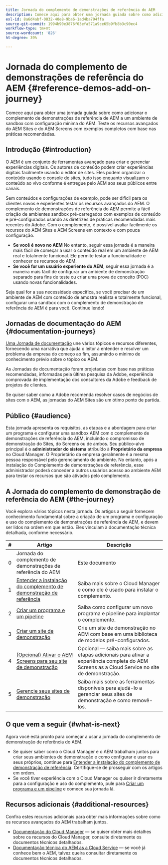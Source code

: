 ```yaml
---
title: Jornada do complemento de demonstrações de referência do AEM
description: Comece aqui para obter uma jornada guiada sobre como adicionar o complemento de demonstrações de referência de AEM a um ambiente de sandbox com configuração mínima do AEM. E teste os recursos avançados do AEM com exemplos completos com base nas práticas recomendadas.
exl-id: 8a6d4abf-0832-40e8-9ba6-1ad4ba794ffa
source-git-commit: 1994b90e3876f03efa571a9ce65b9fb8b3c90ec4
workflow-type: tm+mt
source-wordcount: '826'
ht-degree: 39%

---
```


# Jornada do complemento de demonstrações de referência do AEM {#reference-demos-add-on-journey}

Comece aqui para obter uma jornada guiada sobre como adicionar o complemento de demonstrações de referência de AEM a um ambiente de sandbox com configuração mínima do AEM. Teste os recursos avançados do AEM Sites e do AEM Screens com exemplos completos com base nas práticas recomendadas.

## Introdução {#introduction}

O AEM é um conjunto de ferramentas avançado para criar e gerenciar experiências digitais. Os autores de conteúdo podem criar experiências digitais facilmente usando o editor de sites. Eles podem organizar o conteúdo usando o console de sites, tudo isso enquanto visualizam o conteúdo ao vivo conforme é entregue pelo AEM aos seus públicos entre canais.

Sem conteúdos e configurações de exemplo, pode ser difícil para os clientes novos e experientes testar os recursos avançados do AEM. O complemento de demonstrações de referência do AEM permite a fácil criação de ambientes sandbox pré-carregados com exemplos de conteúdo e pré-configurados usando as diretrizes de práticas recomendadas mais recentes do Adobe. Com o complemento, é possível avaliar facilmente os recursos do AEM Sites e AEM Screens em contexto e com pouca configuração.

* **Se você é novo no AEM** No entanto, seguir essa jornada é a maneira mais fácil de começar a usar o conteúdo real em um ambiente de AEM real e totalmente funcional. Ele permite testar a funcionalidade e conhecer os recursos do AEM.
* **Se você for um usuário experiente do AEM**, seguir essa jornada é a maneira mais fácil de configurar um ambiente de demonstração separado para fins de teste ou criar uma prova de conceito (POC) usando novas funcionalidades.

Seja qual for a sua necessidade específica, se você precisar de um ambiente de AEM com conteúdo de amostra realista e totalmente funcional, configurar uma sandbox com o complemento de demonstração de referência de AEM é para você. Continue lendo!

## Jornadas de documentação do AEM {#documentation-journeys}

[Uma Jornada de documentação](/help/journey-documentation/documentation-journeys.md) une vários tópicos e recursos diferentes, fornecendo uma narrativa que ajuda o leitor a entender e resolver um problema da empresa do começo ao fim, assumindo o mínimo de conhecimento prévio sobre o tópico ou AEM.

As Jornadas de documentação foram projetadas com base nas práticas recomendadas, informadas pela última pesquisa da Adobe, experiência comprovada de implementação dos consultores da Adobe e feedback de projetos de clientes.

Se quiser saber como a Adobe recomenda resolver casos de negócios de sites com o AEM, as jornadas do AEM Sites são um ótimo ponto de partida.

## Público {#audience}

Esta jornada apresenta os requisitos, as etapas e a abordagem para criar um programa e configurar uma sandbox AEM com o complemento de demonstrações de referência do AEM, incluindo o compromisso de demonstração do Sites, do Screens ou de ambos. Seu público-alvo principal é o **administrador do sistema** atribuído à **Proprietário da empresa** no Cloud Manager. O Proprietário da empresa geralmente é a mesma pessoa responsável pelo gerenciamento do ambiente. No entanto, após a instalação do Complemento de demonstrações de referência, esse administrador poderá conceder a outros usuários acesso ao ambiente AEM para testar os recursos que são ativados pelo complemento.

## A Jornada do complemento de demonstração de referência do AEM {#the-journey}

Você explora vários tópicos nesta jornada. Os artigos a seguir fornecem conhecimento fundamental sobre a criação de um programa e configuração e uso do complemento de demonstrações de referência de AEM, e devem ser lidos na ordem em que estão. Eles vinculam à documentação técnica detalhada, conforme necessário.

| # | Artigo | Descrição |
|---|---|---|
| 0 | Jornada do complemento de demonstrações de referência do AEM | Este documento |
| 1 | [Entender a instalação do complemento de demonstração de referência](installation.md) | Saiba mais sobre o Cloud Manager e como ele é usado para instalar o complemento. |
| 2 | [Criar um programa e um pipeline](create-program.md) | Saiba como configurar um novo programa e pipeline para implantar o complemento. |
| 3 | [Criar um site de demonstração](create-site.md) | Crie um site de demonstração no AEM com base em uma biblioteca de modelos pré-configurados. |
| 4 | [(Opcional) Ativar o AEM Screens para seu site de demonstração](screens.md) | Opcional — saiba mais sobre as etapas adicionais para ativar a experiência completa do AEM Screens as a Cloud Service no site de demonstração. |
| 5 | [Gerencie seus sites de demonstração](manage.md) | Saiba mais sobre as ferramentas disponíveis para ajudá-lo a gerenciar seus sites de demonstração e como removê-los. |

## O que vem a seguir {#what-is-next}

Agora você está pronto para começar a usar a jornada do complemento de demonstração de referência do AEM.

* Se quiser saber como o Cloud Manager e o AEM trabalham juntos para criar seus ambientes de demonstração e como configurar e usar os seus próprios, continue para [Entender a instalação do complemento de demonstração de referência](installation.md). Certifique-se de prosseguir com os artigos em ordem.
* Se você tiver experiência com o Cloud Manager ou quiser ir diretamente para a configuração e uso do complemento, pule para [Criar um programa e um pipeline](create-program.md) e comece sua jornada lá.

## Recursos adicionais {#additional-resources}

Confira estes recursos adicionais para obter mais informações sobre como os recursos avançados do AEM trabalham juntos.

* [Documentação do Cloud Manager](https://experienceleague.adobe.com/docs/experience-manager-cloud-service/content/onboarding/journey/cloud-manager.html) — se quiser obter mais detalhes sobre os recursos do Cloud Manager, consulte diretamente os documentos técnicos detalhados.
* [Documentação técnica do AEM as a Cloud Service](https://experienceleague.adobe.com/docs/experience-manager-cloud-service.html?lang=pt-BR) — se você já conhece bem o AEM, talvez queira consultar diretamente os documentos técnicos detalhados.
